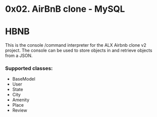# 0x02. AirBnB clone - MySQL

# HBNB
This is the console /command interpreter for the ALX Airbnb clone v2 project. The console can be used to store objects in and retrieve objects from a JSON.

### Supported classes:
* BaseModel
* User
* State
* City
* Amenity
* Place
* Review
